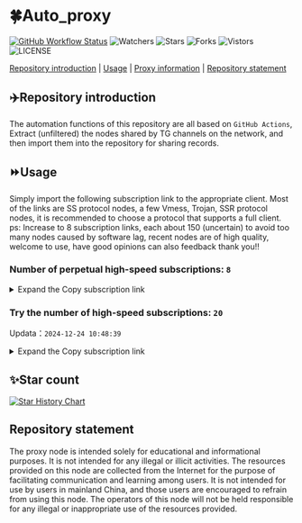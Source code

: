 # 🍀Auto_proxy
[![GitHub Workflow Status](https://img.shields.io/github/actions/workflow/status/PangTouY00/Auto_proxy/main.yml?branch=main)](https://github.com/PangTouY00/Auto_proxy/actions/workflows/main.yml?branch=main) 
![Watchers](https://img.shields.io/github/watchers/w1770946466/Auto_proxy) ![Stars](https://img.shields.io/github/stars/PangTouY00/Auto_proxy) ![Forks](https://img.shields.io/github/forks/w1770946466/Auto_proxy) ![Vistors](https://visitor-badge.laobi.icu/badge?page_id=PangTouY00.Auto_proxy) ![LICENSE](https://img.shields.io/badge/license-CC%20BY--SA%204.0-green.svg)

[Repository introduction](https://github.com/PangTouY00/Auto_proxy#Repositoryintroduction) | [Usage](https://github.com/PangTouY00/Auto_proxy#Usage) | [Proxy information](https://github.com/PangTouY00/Auto_proxy#Proxyinformation) | [Repository statement](https://github.com/PangTouY00/Auto_proxy#Repositorystatement)

## ✈️Repository introduction
The automation functions of this repository are all based on `GitHub Actions`,
Extract (unfiltered) the nodes shared by TG channels on the network, and then import them into the repository for sharing records.

## ⏩Usage
Simply import the following subscription link to the appropriate client. Most of the links are SS protocol nodes, a few Vmess, Trojan, SSR protocol nodes, it is recommended to choose a protocol that supports a full client.
ps: Increase to 8 subscription links, each about 150 (uncertain) to avoid too many nodes caused by software lag, recent nodes are of high quality, welcome to use, have good opinions can also feedback thank you!!

### Number of perpetual high-speed subscriptions: `8`

<details>
  <summary>Expand the Copy subscription link</summary>

  
- [Multiprotocol Base64 encoding](https://raw.githubusercontent.com/PangTouY00/Auto_proxy/main/Long_term_subscription1)
`https://raw.githubusercontent.com/PangTouY00/Auto_proxy/main/Long_term_subscription_num`
`Total number of merge nodes: 1100`

- [Multiprotocol Base64 encoding](https://raw.githubusercontent.com/PangTouY00/Auto_proxy/main/Long_term_subscription1)
`https://raw.githubusercontent.com/PangTouY00/Auto_proxy/main/Long_term_subscription1`
`Total number of merge nodes: 138`

- [Multiprotocol Base64 encoding](https://raw.githubusercontent.com/PangTouY00/Auto_proxy/main/Long_term_subscription2)
`https://raw.githubusercontent.com/PangTouY00/Auto_proxy/main/Long_term_subscription2`
`Total number of merge nodes: 138`

- [Multiprotocol Base64 encoding](https://raw.githubusercontent.com/PangTouY00/Auto_proxy/main/Long_term_subscription3)
`https://raw.githubusercontent.com/PangTouY00/Auto_proxy/main/Long_term_subscription3`
`Total number of merge nodes: 138`

- [Multiprotocol Base64 encoding](https://raw.githubusercontent.com/PangTouY00/Auto_proxy/main/Long_term_subscription4)
`https://raw.githubusercontent.com/PangTouY00/Auto_proxy/main/Long_term_subscription4`
`Total number of merge nodes: 138`

- [Multiprotocol Base64 encoding](https://raw.githubusercontent.comPangTouY00/Auto_proxy/main/Long_term_subscription5)
`https://raw.githubusercontent.com/PangTouY00/Auto_proxy/main/Long_term_subscription5`
`Total number of merge nodes: 138`

- [Multiprotocol Base64 encoding](https://raw.githubusercontent.com/PangTouY00/Auto_proxy/main/Long_term_subscription6)
`https://raw.githubusercontent.com/PangTouY00/Auto_proxy/main/Long_term_subscription6`
`Total number of merge nodes: 138`

- [Multiprotocol Base64 encoding](https://raw.githubusercontent.com/PangTouY00/Auto_proxy/main/Long_term_subscription7)
`https://raw.githubusercontent.com/PangTouY00/Auto_proxy/main/Long_term_subscription7`
`Total number of merge nodes: 138`

- [Multiprotocol Base64 encoding](https://raw.githubusercontent.com/PangTouY00/Auto_proxy/main/Long_term_subscription8)
`https://raw.githubusercontent.com/PangTouY00/Auto_proxy/main/Long_term_subscription8`
`Total number of merge nodes: 134`

- [Clash subscription](https://raw.githubusercontent.com/PangTouY00/Auto_proxy/main/Long_term_subscription2.yaml)
`https://raw.githubusercontent.com/PangTouY00/Auto_proxy/main/Long_term_subscription1.yaml`


- [Clash subscription](https://raw.githubusercontent.com/PangTouY00/Auto_proxy/main/Long_term_subscription2.yaml)
`https://raw.githubusercontent.com/PangTouY00/Auto_proxy/main/Long_term_subscription2.yaml`


- [Clash subscription](https://raw.githubusercontent.com/PangTouY00/Auto_proxy/main/Long_term_subscription3.yaml)
`https://raw.githubusercontent.com/PangTouY00/Auto_proxy/main/Long_term_subscription3.yaml`
  
</details>

### Try the number of high-speed subscriptions: `20`
Updata：`2024-12-24 10:48:39`


<details>
  <summary>Expand the Copy subscription link</summary>  





















































































































































































































































































































































































































































































































































































































































































































































































































































































































































































































































































































































































































































































































































































































































































































































































































































































































































































































































































































































































































































































































































































































































































































































































































































































































































































































































































































































































































































































































































































































































































































































































































































































































































































































































































































































































































































































































































































































































































































































































































































































































































































































































































































































































































































































































































































































































































































































































































































































































































































































































































































































































































































































































































































































































































































































































































































































































































































































































































































































































































































































































































































































































































































































































































































































































































































































































































































































































































































































































































































































































































































































































































































































































































































































































































































































































































































































































































































































































































































































































































































































































































































































































































































































































































































































































































































































































































































































































































































































































































































































































































































































































































































































































































































































































































































































































































































































































































































































































































































































































































































































































































































































































































































































































































































































































































































































































































































































































































































































































































































































































































































































































































































































































































































































































































































































































































































































































































































































































































































































































































































































































































































































































































































































































































































































































































































































































































































































































































































































































































































































































































































































































































































































































































































































































































































































































































































































































































































































































































































































































































































































































































































































































































































































































































































































































































































































































































































































































































































































































































































































































































































































































































































































































































































































































































































































































































































































































































































































































































































































































































































































































































































































































































































































































































































































































































































































































































































































































































































































































































































































































































































































































































































































































































































































































































































































































































































































































































































































































































































































































































































































































































>Trial subscription：
`https://dashuai.us/api/v1/client/subscribe?token=c2a698afca003ec6d1c7de5bb1b267f6`




>Trial subscription：
`https://vpn.sudatech.store/api/v1/client/subscribe?token=0ce3a4d7205c214de3be33f643976401`




>Trial subscription：
`https://vt.louwangzhiyu.xyz/api/v1/client/subscribe?token=0becaebc77ce2638f03c80134c174877`




>Trial subscription：
`https://sulink.pro/api/v1/client/subscribe?token=1367dd366234d1e4a137282e246168c8`




>Trial subscription：
`https://dl.vfkum.website/api/v1/client/subscribe?token=a1bae89b030da3a64f92bfb76404e5ad`




>Trial subscription：
`https://qingyun.zybs.eu.org/api/v1/client/subscribe?token=636a2a50ca8c4ee8b86b637a76cb812b`




>Trial subscription：
`https://sq9xy6.cpminig.com/api/v1/client/subscribe?token=8065ac28becbcb0ad4691d9f217fda9a`




>Trial subscription：
`https://lanmaoyun.icu/api/v1/client/subscribe?token=0eb90f55c4c7c817044200a1c01bb01f`




>Trial subscription：
`https://a.aik88.top/api/v1/client/subscribe?token=e433342c6a79173c770e01bf34fd9299`




>Trial subscription：
`https://www.kuaidog006.top/api/v1/client/subscribe?token=27dd40f65c6be5aafc961563aec2e9b0`




>Trial subscription：
`https://www.kuaidog010.top/api/v1/client/subscribe?token=f41f63c6abe1caa4f5e5055bb7aafce8`




>Trial subscription：
`https://needss.link/api/v1/client/subscribe?token=bd3ec25c2ab8369dc0c7a47e2f7f9611`




>Trial subscription：
`https://v2rayshare.githubrowcontent.com/2024/12/20241224.txt`




>Trial subscription：
`https://nodefree.githubrowcontent.com/2024/12/20241223.txt`




>Trial subscription：
`https://666666222.xyz/api/v1/client/subscribe?token=708c39f606eafda9a14454c4adb657d3`




>Trial subscription：
`https://www.kuaidog009.top/api/v1/client/subscribe?token=7290b1b1372e327dafcd45c66e046060`




>Trial subscription：
`https://ch.louwangzhiyu.xyz/api/v1/client/subscribe?token=309d82c64b70800283d95d6f971e2ec4`




>Trial subscription：
`https://abyssvpn.com/api/v1/client/subscribe?token=f3b8b1270fbf9547fabaef8abb471792`




>Trial subscription：
`https://fs.v2rayse.com/share/20241224/iicuol6w3w.txt`




>Trial subscription：
`https://hy-2.com/api/v1/client/subscribe?token=34ad14fd9697ede7adcc2e3c3971aef2`



</details>

## ✨Star count
[![Star History Chart](https://api.star-history.com/svg?repos=PangTouY00/Auto_proxy&type=Date)](https://star-history.com/#w1770946466/Auto_proxy&Date)



## Repository statement
The proxy node is intended solely for educational and informational purposes. It is not intended for any illegal or illicit activities. The resources provided on this node are collected from the Internet for the purpose of facilitating communication and learning among users. It is not intended for use by users in mainland China, and those users are encouraged to refrain from using this node. The operators of this node will not be held responsible for any illegal or inappropriate use of the resources provided.
